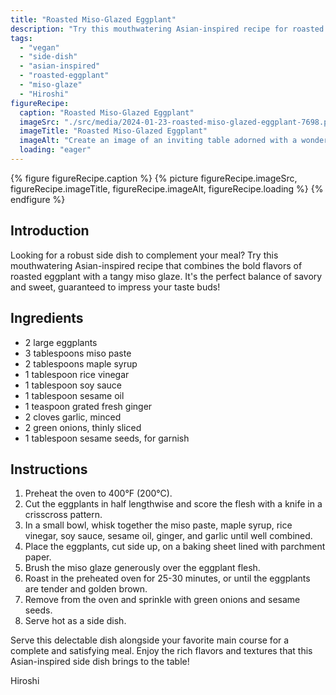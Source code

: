 ```yaml
---
title: "Roasted Miso-Glazed Eggplant"
description: "Try this mouthwatering Asian-inspired recipe for roasted miso-glazed eggplant. It combines the bold flavors of roasted eggplant with a tangy miso glaze, creating a robust side dish that's perfect for any meal."
tags:
  - "vegan"
  - "side-dish"
  - "asian-inspired"
  - "roasted-eggplant"
  - "miso-glaze"
  - "Hiroshi"
figureRecipe: 
  caption: "Roasted Miso-Glazed Eggplant"
  imageSrc: "./src/media/2024-01-23-roasted-miso-glazed-eggplant-7698.png"
  imageTitle: "Roasted Miso-Glazed Eggplant"
  imageAlt: "Create an image of an inviting table adorned with a wonderfully robust Asian side dish. The main focus of the table is a beautifully showcased plate of Roasted Miso-Glazed Eggplant. The halves of the golden brown eggplant are decorated in a checkered pattern, revealing their soft and savory interior. A ample amount of tangy miso glaze sparkles on top, bringing a surge of umami taste. The dish is decorated with thinly sliced green onions and sprinkled with sesame seeds, providing a burst of freshness and crunch. The table is embellished with sophisticated tableware, including delicate chopsticks and a fashionable plate. The backdrop portrays a welcoming dining environment, adorned with hints of Asian-inspired decorations. The image encapsulates the essence of this tempting Asian-inspired side dish, encouraging viewers to partake in its plentiful flavors and textures."
  loading: "eager"
---
```


{% figure figureRecipe.caption %}
{% picture figureRecipe.imageSrc, figureRecipe.imageTitle, figureRecipe.imageAlt, figureRecipe.loading %}
{% endfigure %}

## Introduction

Looking for a robust side dish to complement your meal? Try this mouthwatering Asian-inspired recipe that combines the bold flavors of roasted eggplant with a tangy miso glaze. It's the perfect balance of savory and sweet, guaranteed to impress your taste buds!

## Ingredients

- 2 large eggplants
- 3 tablespoons miso paste
- 2 tablespoons maple syrup
- 1 tablespoon rice vinegar
- 1 tablespoon soy sauce
- 1 tablespoon sesame oil
- 1 teaspoon grated fresh ginger
- 2 cloves garlic, minced
- 2 green onions, thinly sliced
- 1 tablespoon sesame seeds, for garnish

## Instructions

1. Preheat the oven to 400°F (200°C).
2. Cut the eggplants in half lengthwise and score the flesh with a knife in a crisscross pattern.
3. In a small bowl, whisk together the miso paste, maple syrup, rice vinegar, soy sauce, sesame oil, ginger, and garlic until well combined.
4. Place the eggplants, cut side up, on a baking sheet lined with parchment paper.
5. Brush the miso glaze generously over the eggplant flesh.
6. Roast in the preheated oven for 25-30 minutes, or until the eggplants are tender and golden brown.
7. Remove from the oven and sprinkle with green onions and sesame seeds.
8. Serve hot as a side dish.

Serve this delectable dish alongside your favorite main course for a complete and satisfying meal. Enjoy the rich flavors and textures that this Asian-inspired side dish brings to the table!

Hiroshi

